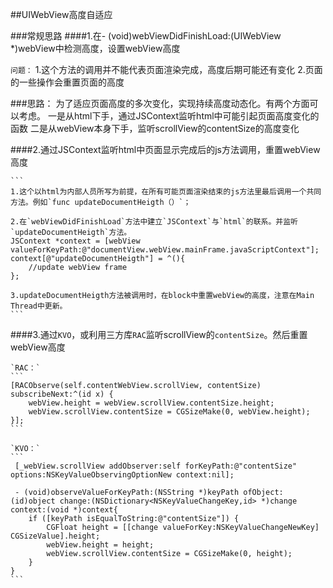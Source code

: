 ##UIWebView高度自适应

###常规思路
####1.在- (void)webViewDidFinishLoad:(UIWebView *)webView中检测高度，设置webView高度

`问题：`
1.这个方法的调用并不能代表页面渲染完成，高度后期可能还有变化
2.页面的一些操作会重置页面的高度

###思路：
为了适应页面高度的多次变化，实现持续高度动态化。有两个方面可以考虑。
一是从html下手，通过JSContext监听html中可能引起页面高度变化的函数
二是从webView本身下手，监听scrollView的contentSize的高度变化

####2.通过JSContext监听html中页面显示完成后的js方法调用，重置webView高度
	
	```
	1.这个以html为内部人员所写为前提，在所有可能页面渲染结束的js方法里最后调用一个共同方法。例如`func updateDocumentHeigth（）`；

	2.在`webViewDidFinishLoad`方法中建立`JSContext`与`html`的联系。并监听`updateDocumentHeigth`方法。
	JSContext *context = [webView valueForKeyPath:@"documentView.webView.mainFrame.javaScriptContext"];
	context[@"updateDocumentHeigth"] = ^(){
		//update webView frame
	};

	3.updateDocumentHeigth方法被调用时，在block中重置webView的高度，注意在Main Thread中更新。
	```

####3.通过`KVO`，或利用三方库`RAC`监听scrollView的`contentSize`。然后重置webView高度

	
	`RAC：`
	```
    [RACObserve(self.contentWebView.scrollView, contentSize) subscribeNext:^(id x) {
        webView.height = webView.scrollView.contentSize.height;
        webView.scrollView.contentSize = CGSizeMake(0, webView.height);
    }];
    ```

	`KVO：`
	```
	 [_webView.scrollView addObserver:self forKeyPath:@"contentSize" options:NSKeyValueObservingOptionNew context:nil];

	 - (void)observeValueForKeyPath:(NSString *)keyPath ofObject:(id)object change:(NSDictionary<NSKeyValueChangeKey,id> *)change context:(void *)context{
	    if ([keyPath isEqualToString:@"contentSize"]) {
	        CGFloat height = [[change valueForKey:NSKeyValueChangeNewKey] CGSizeValue].height;
	        webView.height = height;
	        webView.scrollView.contentSize = CGSizeMake(0, height);
	    }
	}
	```
